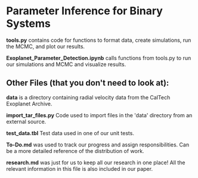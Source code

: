 # Parameter Inference for Binary Systems

__tools.py__ contains code for functions to format data, create simulations, run the MCMC, and plot our results.

__Exoplanet_Parameter_Detection.ipynb__ calls functions from tools.py to run our simulations and MCMC and visualize results.


## Other Files (that you don't need to look at):

__data__ is a directory containing radial velocity data from the CalTech Exoplanet Archive. 

__import_tar_files.py__ Code used to import files in the 'data' directory from an external source. 

__test_data.tbl__ Test data used in one of our unit tests. 

__To-Do.md__ was used to track our progress and assign responsibilities. Can be a more detailed reference of the distribution of work.

__research.md__ was just for us to keep all our research in one place! All the relevant information in this file is also included in our paper.

